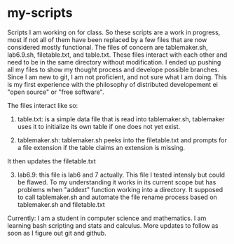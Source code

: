 my-scripts
==========

Scripts I am working on for class.
So these scripts are a work in progress, most if not all of them have been replaced by a few files that are now considered 
mostly functional. The files of concern are tablemaker.sh, lab6.9.sh, filetable.txt, and table.txt. These files interact 
with each other and need to be in the same directory without modification. I ended up pushing all my files to show my thought
process and develope possible branches. Since I am new to git, I am not proficient, and not sure what I am doing. This is my
first experience with the philosophy of distributed developement ei "open source" or "free software".

The files interact like so:

1. table.txt: is a simple data file that is read into tablemaker.sh, tablemaker uses it to initialize its own table if one
does not yet exist. 

2. tablemaker.sh: tablemaker.sh peeks into the filetable.txt and prompts for a file extension if the table claims an 
extension is missing.

It then updates the filetable.txt

3. lab6.9: this file is lab6 and 7 actually. This file I tested intensly but could be flawed. To my understanding it works
in its current scope but has problems when "addext" function working into a directory. It supposed to call tablemaker.sh
and automate the file rename process based on tablemaker.sh and filetable.txt

Currently: I am a student in computer science and mathematics. I am learning bash scripting and stats and calculus.
More updates to follow as soon as I figure out git and github.
